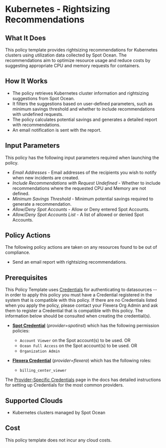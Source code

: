 # Kubernetes - Rightsizing Recommendations

## What It Does

This policy template provides rightsizing recommendations for Kubernetes clusters using utilization data collected by Spot Ocean. The recommendations aim to optimize resource usage and reduce costs by suggesting appropriate CPU and memory requests for containers.

## How It Works

- The policy retrieves Kubernetes cluster information and rightsizing suggestions from Spot Ocean.
- It filters the suggestions based on user-defined parameters, such as minimum savings threshold and whether to include recommendations with undefined requests.
- The policy calculates potential savings and generates a detailed report with recommendations.
- An email notification is sent with the report.

## Input Parameters

This policy has the following input parameters required when launching the policy.

- *Email Addresses* - Email addresses of the recipients you wish to notify when new incidents are created.
- *Include Recommendations with Request Undefined* - Whether to include recommendations where the requested CPU and Memory are not defined.
- *Minimum Savings Threshold* - Minimum potential savings required to generate a recommendation.
- *Allow/Deny Spot Accounts* - Allow or Deny entered Spot Accounts.
- *Allow/Deny Spot Accounts List* - A list of allowed or denied Spot Accounts.

## Policy Actions

The following policy actions are taken on any resources found to be out of compliance.

- Send an email report with rightsizing recommendations.

## Prerequisites

This Policy Template uses [Credentials](https://docs.flexera.com/flexera/EN/Automation/ManagingCredentialsExternal.htm) for authenticating to datasources -- in order to apply this policy you must have a Credential registered in the system that is compatible with this policy. If there are no Credentials listed when you apply the policy, please contact your Flexera Org Admin and ask them to register a Credential that is compatible with this policy. The information below should be consulted when creating the credential(s).

- [**Spot Credential**](https://docs.flexera.com/flexera/EN/Automation/ProviderCredentials.htm) (*provider=spotinst*) which has the following permission policies:
  - `Account Viewer` on the Spot account(s) to be used.
  OR
  - `Ocean Full Access` on the Spot account(s) to be used.
  OR
  - `Organization Admin`

- [**Flexera Credential**](https://docs.flexera.com/flexera/EN/Automation/ProviderCredentials.htm) (*provider=flexera*) which has the following roles:
  - `billing_center_viewer`

The [Provider-Specific Credentials](https://docs.flexera.com/flexera/EN/Automation/ProviderCredentials.htm) page in the docs has detailed instructions for setting up Credentials for the most common providers.

## Supported Clouds

- Kubernetes clusters managed by Spot Ocean

## Cost

This policy template does not incur any cloud costs.
